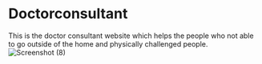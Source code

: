 # Doctorconsultant
This is the doctor consultant website which helps the people who not able to go outside of the home and physically challenged people.
![Screenshot (8)](https://user-images.githubusercontent.com/65845589/124355327-1ee71880-dc2e-11eb-899f-879426852418.png)
